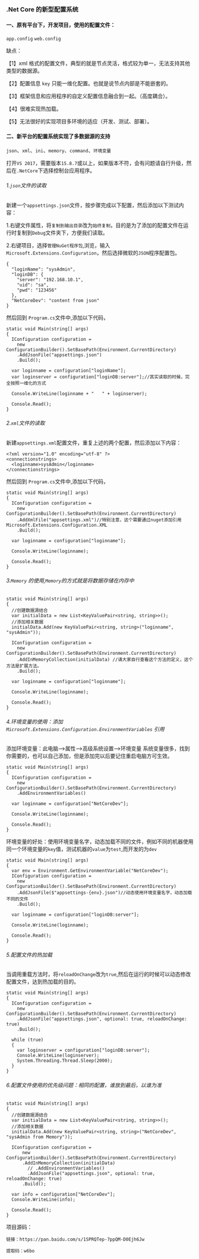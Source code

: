 ### .Net Core 的新型配置系统

#### 一、原有平台下，开发项目，使用的配置文件：

`app.config` `web.config`

缺点：

【1】xml 格式的配置文件，典型的就是节点灵活，格式较为单一，无法支持其他类型的数据源。

【2】配置信息 `key` 只能一维化配置。也就是说节点内部是不能嵌套的。

【3】框架信息和应用程序的自定义配置信息融合到一起。（高度耦合）。

【4】很难实现热加载。

【5】无法很好的实现项目多环境的适应（开发、测试、部署）。

#### 二、新平台的配置系统实现了多数据源的支持

`json`、`xml`、`ini`、`memory`、`command`、`环境变量`

打开`VS 2017`，需要版本`15.8.7`或以上，如果版本不符，会有问题请自行升级，然后在`.NetCore`下选择控制台应用程序。

###### 1.`json`文件的读取

新建一个`appsettings.json`文件，按步骤完成以下配置，然后添加以下测试内容：

1.右键文件属性，将`复制到输出目录`改为`始终复制`，目的是为了添加的配置文件在运行时复制到`Debug`文件夹下，方便我们读取。

2.右键项目，选择`管理NuGet程序包`,浏览，输入`Microsoft.Extensions.Configuration`，然后选择微软的`JSON`程序配置包。

```
{
  "loginName": "sysAdmin",
  "loginDB": {
    "server": "192.168.10.1",
    "uid": "sa",
    "pwd": "123456"
  },
  "NetCoreDev": "content from json"
}
```

然后回到 `Program.cs`文件中,添加以下代码，

```
static void Main(string[] args)
{
  IConfiguration configuration =
    new ConfigurationBuilder().SetBasePath(Environment.CurrentDirectory)
    .AddJsonFile("appsettings.json")
    .Build();

  var loginname = configuration["loginName"];
  var loginserver = configuration["loginDB:server"];//其实读取的时候，完全按照一维化的方式

  Console.WriteLine(loginname + "   " + loginserver);

  Console.Read();
}
```

###### 2.`xml`文件的读取

新建`appsettings.xml`配置文件，重复上述的两个配置，然后添加以下内容：

```
<?xml version="1.0" encoding="utf-8" ?>
<connectionstrings>
  <loginname>sysAdmin</loginname>
</connectionstrings>
```

然后回到 `Program.cs`文件中,添加以下代码，

```
static void Main(string[] args)
{
  IConfiguration configuration =
    new ConfigurationBuilder().SetBasePath(Environment.CurrentDirectory)
    .AddXmlFile("appsettings.xml")//特别注意，这个需要通过nuget添加引用Microsoft.Extensions.Configuration.XML
    .Build();

  var loginname = configuration["loginname"];

  Console.WriteLine(loginname);

  Console.Read();
}
```

###### 3.`Memory` 的使用,`Memory`的方式就是将数据存储在内存中

```
static void Main(string[] args)
{
  //创建数据源结合
  var initialData = new List<KeyValuePair<string, string>>();
  //添加相关数据
  initialData.Add(new KeyValuePair<string, string>("loginname", "sysAdmin"));

  IConfiguration configuration =
    new ConfigurationBuilder().SetBasePath(Environment.CurrentDirectory)
    .AddInMemoryCollection(initialData) //请大家自行查看这个方法的定义，这个方法是扩展方法。
    .Build();

  var loginname = configuration["loginname"];

  Console.WriteLine(loginname);

  Console.Read();
}
```

###### 4.环境变量的使用：添加 `Microsoft.Extensions.Configuration.EnvironmentVariables` 引用

添加环境变量：此电脑-->属性-->高级系统设置-->环境变量 系统变量很多，找到你需要的，也可以自己添加，但是添加完以后要记住重启电脑方可生效。

```
static void Main(string[] args)
{
  IConfiguration configuration =
    new ConfigurationBuilder().SetBasePath(Environment.CurrentDirectory)
    .AddEnvironmentVariables()

  var loginname = configuration["NetCoreDev"];

  Console.WriteLine(loginname);

  Console.Read();
}
```

环境变量的好处：使用环境变量名字，动态加载不同的文件，例如不同的机器使用同一个环境变量的`key`值，测试机器的`value`为`test`,而开发的为`dev`

```
static void Main(string[] args)
{
  var env = Environment.GetEnvironmentVariable("NetCoreDev");
  IConfiguration configuration =
    new ConfigurationBuilder().SetBasePath(Environment.CurrentDirectory)
    .AddJsonFile($"appsettings-{env}.json")//动态使用环境变量名字，动态加载不同的文件
    .Build();

  var loginname = configuration["loginDB:server"];

  Console.WriteLine(loginname);

  Console.Read();
}
```

###### 5.配置文件的热加载

当调用重载方法时，将`reloadOnChange`改为`true`,然后在运行的时候可以动态修改配置文件，达到热加载的目的。

```
static void Main(string[] args)
{
  IConfiguration configuration =
    new ConfigurationBuilder().SetBasePath(Environment.CurrentDirectory)
    .AddJsonFile("appsettings.json", optional: true, reloadOnChange: true)
    .Build();

  while (true)
  {
    var loginserver = configuration["loginDB:server"];
    Console.WriteLine(loginserver);
    System.Threading.Thread.Sleep(2000);
  }
}
```

###### 6.配置文件使用的优先级问题：相同的配置，谁放到最后，以谁为准

```
static void Main(string[] args)
{
  //创建数据源结合
  var initialData = new List<KeyValuePair<string, string>>();
  //添加相关数据
  initialData.Add(new KeyValuePair<string, string>("NetCoreDev", "sysAdmin from Memory"));

  IConfiguration configuration =
      new ConfigurationBuilder().SetBasePath(Environment.CurrentDirectory)
      .AddInMemoryCollection(initialData)
        // .AddEnvironmentVariables()
        .AddJsonFile("appsettings.json", optional: true, reloadOnChange: true)
      .Build();

  var info = configuration["NetCoreDev"];
  Console.WriteLine(info);

  Console.Read();
}
```

项目源码：

```
链接：https://pan.baidu.com/s/1SPRQTep-7ppQM-D0Ejh6Jw

提取码：w6bo
```
